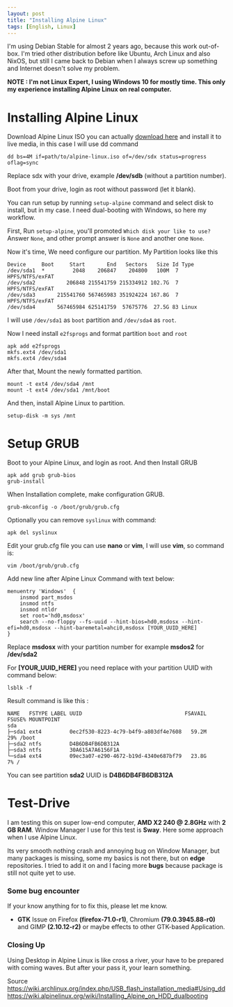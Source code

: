 ```yaml
---
layout: post
title: "Installing Alpine Linux"
tags: [English, Linux]
---
```


I'm using Debian Stable for almost 2 years ago, because this work out-of-box. I'm tried other distribution before like Ubuntu, Arch Linux and also NixOS, but still I came back to Debian when I always screw up something and Internet doesn't solve my problem.

**NOTE : I'm not Linux Expert, I using Windows 10 for mostly time. This only my experience installing Alpine Linux on real computer.**

# Installing Alpine Linux
Download Alpine Linux ISO you can actually [download here](https://alpinelinux.org/downloads/) and install it to live media, in this case I will use dd command

```dd bs=4M if=path/to/alpine-linux.iso of=/dev/sdx status=progress oflag=sync```

Replace sdx with your drive, example **/dev/sdb** (without a partition number).

Boot from your drive, login as root without password (let it blank).

You can run setup by running `setup-alpine` command and select disk to install, but in my case. I need dual-booting with Windows, so here my workflow.

First, Run `setup-alpine`, you'll promoted `Which disk your like to use?` Answer `None`, and other prompt answer is `None` and another one `None`.

Now it's time, We need configure our partition. My Partition looks like this
```
Device     Boot     Start       End   Sectors   Size Id Type
/dev/sda1  *         2048    206847    204800   100M  7 HPFS/NTFS/exFAT
/dev/sda2          206848 215541759 215334912 102.7G  7 HPFS/NTFS/exFAT
/dev/sda3       215541760 567465983 351924224 167.8G  7 HPFS/NTFS/exFAT
/dev/sda4       567465984 625141759  57675776  27.5G 83 Linux
```

I will use `/dev/sda1` as `boot` partition and `/dev/sda4` as `root`.

Now I need install `e2fsprogs` and format partition `boot` and `root`

```
apk add e2fsprogs
mkfs.ext4 /dev/sda1
mkfs.ext4 /dev/sda4
```

After that, Mount the newly formatted partition.

```
mount -t ext4 /dev/sda4 /mnt
mount -t ext4 /dev/sda1 /mnt/boot
```

And then, install Alpine Linux to partition.

```setup-disk -m sys /mnt```

# Setup GRUB

Boot to your Alpine Linux, and login as root. And then Install GRUB

```
apk add grub grub-bios
grub-install
```

When Installation complete, make configuration GRUB.

```grub-mkconfig -o /boot/grub/grub.cfg```

Optionally you can remove `syslinux` with command:

```apk del syslinux```

Edit your grub.cfg file you can use **nano** or **vim**, I will use **vim**, so command is:

```vim /boot/grub/grub.cfg```

Add new line after Alpine Linux Command with text below:

```
menuentry 'Windows'  {
    insmod part_msdos
    insmod ntfs
    insmod ntldr
    set root='hd0,msdosx'
    search --no-floppy --fs-uuid --hint-bios=hd0,msdosx --hint-efi=hd0,msdosx --hint-baremetal=ahci0,msdosx [YOUR_UUID_HERE]
}
```

Replace **msdosx** with your partition number for example **msdos2** for **/dev/sda2**

For **[YOUR_UUID_HERE]** you need replace with your partition UUID with command below:

```lsblk -f```

Result command is like this :

```
NAME   FSTYPE LABEL UUID                                 FSAVAIL FSUSE% MOUNTPOINT
sda                                                                     
├─sda1 ext4         0ec2f530-8223-4c79-b4f9-a803df4e7608   59.2M    29% /boot
├─sda2 ntfs         D4B6DB4FB6DB312A                                    
├─sda3 ntfs         30A615A7A6156F1A                                    
└─sda4 ext4         09ec3a07-e290-4672-b19d-4340e687bf79   23.8G     7% /

```

You can see partition **sda2** UUID is **D4B6DB4FB6DB312A**

# Test-Drive
I am testing this on super low-end computer, **AMD X2 240 @ 2.8GHz** with **2 GB RAM**. Window Manager I use for this test is **Sway**. Here some approach when I use Alpine Linux.

Its very smooth nothing crash and annoying bug on Window Manager, but many packages is missing, some my basics is not there, but on **edge** repositories. I tried to add it on and I facing more **bugs** because package is still not quite yet to use.

### Some bug encounter
If your know anything for to fix this, please let me know.
- **GTK** Issue on Firefox **(firefox-71.0-r1)**, Chromium **(79.0.3945.88-r0)** and GIMP **(2.10.12-r2)** or maybe effects to other GTK-based Application.

### Closing Up
Using Desktop in Alpine Linux is like cross a river, your have to be prepared with coming waves. But after your pass it, your learn something.

Source
https://wiki.archlinux.org/index.php/USB_flash_installation_media#Using_dd
https://wiki.alpinelinux.org/wiki/Installing_Alpine_on_HDD_dualbooting
